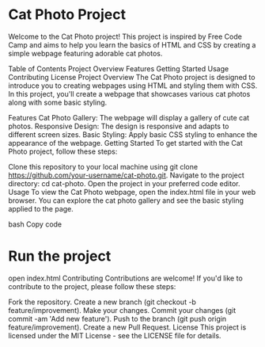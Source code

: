 # Cat Photo Project
Welcome to the Cat Photo project! This project is inspired by Free Code Camp and aims to help you learn the basics of HTML and CSS by creating a simple webpage featuring adorable cat photos.

Table of Contents
Project Overview
Features
Getting Started
Usage
Contributing
License
Project Overview
The Cat Photo project is designed to introduce you to creating webpages using HTML and styling them with CSS. In this project, you'll create a webpage that showcases various cat photos along with some basic styling.

Features
Cat Photo Gallery: The webpage will display a gallery of cute cat photos.
Responsive Design: The design is responsive and adapts to different screen sizes.
Basic Styling: Apply basic CSS styling to enhance the appearance of the webpage.
Getting Started
To get started with the Cat Photo project, follow these steps:

Clone this repository to your local machine using git clone https://github.com/your-username/cat-photo.git.
Navigate to the project directory: cd cat-photo.
Open the project in your preferred code editor.
Usage
To view the Cat Photo webpage, open the index.html file in your web browser. You can explore the cat photo gallery and see the basic styling applied to the page.

bash
Copy code
# Run the project
open index.html
Contributing
Contributions are welcome! If you'd like to contribute to the project, please follow these steps:

Fork the repository.
Create a new branch (git checkout -b feature/improvement).
Make your changes.
Commit your changes (git commit -am 'Add new feature').
Push to the branch (git push origin feature/improvement).
Create a new Pull Request.
License
This project is licensed under the MIT License - see the LICENSE file for details.
